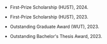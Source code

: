 
- First-Prize Scholarship (HUST), 2024.

- First-Prize Scholarship (HUST), 2023.

- Outstanding Graduate Award (WUT), 2023.

- Outstanding Bachelor's Thesis Award, 2023.

